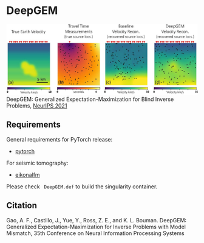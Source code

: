# DeepGEM

![overview image](https://github.com/angelafgao/DeepGEM/blob/main/teaser.jpg)
DeepGEM: Generalized Expectation-Maximization for Blind Inverse Problems, [NeurIPS 2021]()

## Requirements
General requirements for PyTorch release:
* [pytorch](https://pytorch.org/)

For seismic tomography:
* [eikonalfm](https://pypi.org/project/eikonalfm/)

Please check ``` DeepGEM.def``` to build the singularity container.

## Citation

Gao, A. F., Castillo, J., Yue, Y., Ross, Z. E., and K. L. Bouman. DeepGEM: Generalized Expectation-Maximization for Inverse Problems with Model Mismatch, 35th Conference on Neural Information Processing Systems
